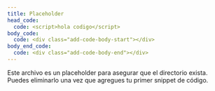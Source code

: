 ```yaml
---
title: Placeholder
head_code:
  code: <script>hola codigo</script>
body_code:
  code: <div class="add-code-body-start"></div>
body_end_code:
  code: <div class="add-code-body-end"></div>
---
```


Este archivo es un placeholder para asegurar que el directorio exista. Puedes eliminarlo una vez que agregues tu primer snippet de código.
